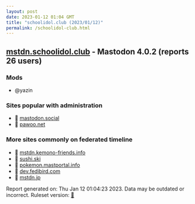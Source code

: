 ```yaml
---
layout: post
date: 2023-01-12 01:04 GMT
title: "schoolidol.club (2023/01/12)"
permalink: /schoolidol-club.html
---
```



## [mstdn.schoolidol.club](https://mstdn.schoolidol.club) - Mastodon 4.0.2 (reports 26 users)

### Mods
 * @yazin

### Sites popular with administration

* 🐘 [mastodon.social](/mastodon-social.html)
* 🐘 [pawoo.net](/pawoo-net.html)

### More sites commonly on federated timeline

* 🐘 [mstdn.kemono-friends.info](/mstdn-kemono-friends-info.html)
* 🐘 [sushi.ski](/sushi-ski.html)
* 🐘 [pokemon.mastportal.info](/pokemon-mastportal-info.html)
* 🐘 [dev.fedibird.com](/dev-fedibird-com.html)
* 🐘 [mstdn.jp](/mstdn-jp.html)

Report generated on: Thu Jan 12 01:04:23 2023. Data may be outdated or incorrect.
Ruleset version: [🧁](/version-cupcake)
